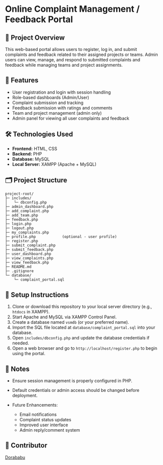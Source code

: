 # Online Complaint Management / Feedback Portal

## 📌 Project Overview

This web-based portal allows users to register, log in, and submit complaints and feedback related to their assigned projects or teams. Admin users can view, manage, and respond to submitted complaints and feedback while managing teams and project assignments.

## 🚀 Features

* User registration and login with session handling
* Role-based dashboards (Admin/User)
* Complaint submission and tracking
* Feedback submission with ratings and comments
* Team and project management (admin only)
* Admin panel for viewing all user complaints and feedback

## 🛠️ Technologies Used

* **Frontend:** HTML, CSS
* **Backend:** PHP
* **Database:** MySQL
* **Local Server:** XAMPP (Apache + MySQL)

## 🗂️ Project Structure

```
project-root/
├─ includes/
│   └─ dbconfig.php
├─ admin_dashboard.php
├─ add_complaint.php
├─ add_team.php
├─ feedback.php
├─ login.php
├─ logout.php
├─ my_complaints.php
├─ profile.php            (optional - user profile)
├─ register.php
├─ submit_complaint.php
├─ submit_feedback.php
├─ user_dashboard.php
├─ view_complaints.php
├─ view_feedback.php
├─ README.md
├─ .gitignore
└─ database/
    └─ complaint_portal.sql
```

## 🔧 Setup Instructions

1. Clone or download this repository to your local server directory (e.g., `htdocs` in XAMPP).
2. Start Apache and MySQL via XAMPP Control Panel.
3. Create a database named `vsmdb` (or your preferred name).
4. Import the SQL file located at `database/complaint_portal.sql` into your database.
5. Open `includes/dbconfig.php` and update the database credentials if needed.
6. Open a web browser and go to `http://localhost/register.php` to begin using the portal.

## 📝 Notes

* Ensure session management is properly configured in PHP.
* Default credentials or admin access should be changed before deployment.
* Future Enhancements:

  * Email notifications
  * Complaint status updates
  * Improved user interface
  * Admin reply/comment system

## 👥 Contributor

[Dorababu](https://github.com/Dorababu70)
